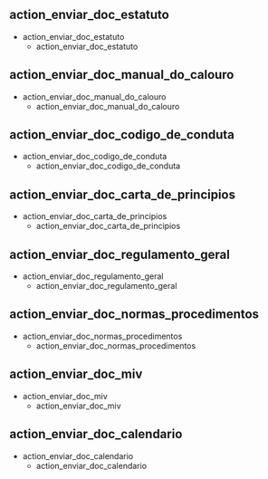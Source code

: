 ## action_enviar_doc_estatuto
* action_enviar_doc_estatuto
  - action_enviar_doc_estatuto

## action_enviar_doc_manual_do_calouro
* action_enviar_doc_manual_do_calouro
  - action_enviar_doc_manual_do_calouro

## action_enviar_doc_codigo_de_conduta
* action_enviar_doc_codigo_de_conduta
  - action_enviar_doc_codigo_de_conduta

## action_enviar_doc_carta_de_principios
* action_enviar_doc_carta_de_principios
  - action_enviar_doc_carta_de_principios

## action_enviar_doc_regulamento_geral
* action_enviar_doc_regulamento_geral
  - action_enviar_doc_regulamento_geral

## action_enviar_doc_normas_procedimentos
* action_enviar_doc_normas_procedimentos
  - action_enviar_doc_normas_procedimentos

## action_enviar_doc_miv
* action_enviar_doc_miv
  - action_enviar_doc_miv

## action_enviar_doc_calendario
* action_enviar_doc_calendario
  - action_enviar_doc_calendario
